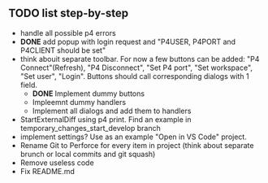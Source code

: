 ## TODO list step-by-step

* handle all possible p4 errors 
* **DONE** add popup with login request and "P4USER, P4PORT and P4CLIENT should be set"
* think abouit separate toolbar. For now a few buttons can be added: "P4 Connect"(Refresh), "P4 Disconnect", "Set P4 port", "Set workspace", "Set user", "Login". Buttons should call corresponding dialogs with 1 field.
    + **DONE** Implement dummy buttons
    + Impleemnt dummy handlers
    + Implement all dialogs and add them to handlers
* StartExternalDiff using p4 print. Find an example in temporary_changes_start_develop branch
* implement settings? Use as an example "Open in VS Code" project.
* Rename Git to Perforce for every item in project (think about separate brunch or local commits and git squash)
* Remove useless code
* Fix README.md